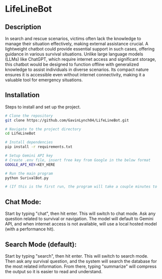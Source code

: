 # LifeLineBot

## Description
In search and rescue scenarios, victims often lack the knowledge to manage their situation effectively, making external assistance crucial. A lightweight chatbot could provide essential support in such cases, offering guidance in various survival situations. Unlike large language models (LLMs) like ChatGPT, which require internet access and significant storage, this chatbot would be designed to function offline with generalized knowledge to assist individuals in diverse scenarios. Its compact nature ensures it is accessible even without internet connectivity, making it a valuable tool for emergency situations.

## Installation
Steps to install and set up the project.

```bash
# Clone the repository
git clone https://github.com/GavinLynch04/LifeLineBot.git

# Navigate to the project directory
cd LifeLineBot

# Install dependencies
pip install -r requirements.txt

# Setup Gemini API key
# Create .env file, insert free key from Google in the below format
GOOGLE_API_KEY=KEY_HERE

# Run the main program
python SurivalBot.py

# (If this is the first run, the program will take a couple minutes to set up the database of PDFs)
```

## Chat Mode:
Start by typing "chat", then hit enter. This will switch to chat mode.
Ask any question related to survival or navigation. The model will default to Gemini API, 
and when internet access is not available, will use a local hosted model (with a performance hit).

## Search Mode (default):
Start by typing "search", then hit enter. This will switch to search mode.
Then ask any survival question, and the system will search the database for the most related information.
From there, typing "summarize" will compress the output so it is easier to read and understand.
